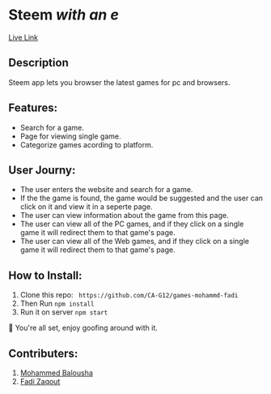 # Steem *with an e*
[Live Link](https://steems.herokuapp.com/)
## Description
Steem app lets you browser the latest games for pc and browsers.

## Features: 
- Search for a game. 
- Page for viewing single game.
- Categorize games acording to platform.

## User Journy: 
- The user enters the website and search for a game. 
- If the the game is found, the game would be suggested and the user can click on it and view it in a seperte page. 
- The user can view information about the game from this page. 
- The user can view all of the PC games, and if they click on a single game it will redirect them to that game's page.
- The user can view all of the Web games, and if they click on a single game it will redirect them to that game's page.


## How to Install: 

1. Clone this repo: 
``` https://github.com/CA-G12/games-mohammd-fadi```
2. Then Run ``` npm install ```
3. Run it on server ``` npm start ```
 
 🥳 You're all set, enjoy goofing around with it. 
 
 
 ## Contributers: 
 1. [Mohammed Balousha](https://github.com/MohammedOmar1238)
 2. [Fadi Zaqout](https://github.com/fadezak100)
